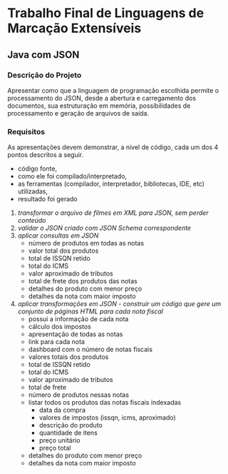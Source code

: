 # Trabalho Final de Linguagens de Marcação Extensíveis

## Java com JSON

### Descrição do Projeto

Apresentar como que a linguagem de programação escolhida permite o processamento do JSON, 
desde a abertura e carregamento dos documentos,
sua estruturação em memória, 
possibilidades de processamento e 
geração de arquivos de saída.

### Requisitos

As apresentações devem demonstrar, a nível de código, cada um dos 4 pontos descritos a seguir. 
- código fonte, 
- como ele foi compilado/interpretado, 
- as ferramentas (compilador, interpretador, bibliotecas, IDE, etc) utilizadas,
- resultado foi gerado

1. *transformar o arquivo de filmes em XML para JSON, sem perder conteúdo*
2. *validar o JSON criado com JSON Schema correspondente*
3. *aplicar consultas em JSON*
   - número de produtos em todas as notas
   - valor total dos produtos
   - total de ISSQN retido
   - total do ICMS
   - valor aproximado de tributos
   - total de frete dos produtos das notas
   - detalhes do produto com menor preço
   - detalhes da nota com maior imposto
4. *aplicar transformações em JSON - construir um código que gere um conjunto de páginas HTML para cada nota fiscal*
   - possui a informação de cada nota
   - cálculo dos impostos
   - apresentação de todas as notas
   - link para cada nota
   - dashboard com o número de notas fiscais
   - valores totais dos produtos
   - total de ISSQN retido
   - total do ICMS
   - valor aproximado de tributos
   - total de frete
   - número de produtos nessas notas
   - listar todos os produtos das notas fiscais indexadas
     - data da compra
     - valores de impostos (issqn, icms, aproximado)
     - descrição do produto
     - quantidade de itens
     - preço unitário
     - preço total 
   - detalhes do produto com menor preço
   - detalhes da nota com maior imposto